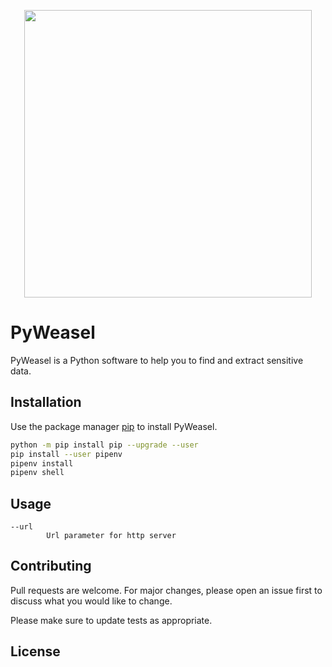 <p align="center">
  <img width="460" src="https://i.ibb.co/jy7QPYW/weasel-cartoon-119631-230.png">
</p>

# PyWeasel

PyWeasel is a Python software to help you to find and extract sensitive data.

## Installation

Use the package manager [pip](https://pip.pypa.io/en/stable/) to install PyWeasel.

```bash
python -m pip install pip --upgrade --user
pip install --user pipenv
pipenv install
pipenv shell
```

## Usage

```
--url
        Url parameter for http server
```

## Contributing
Pull requests are welcome. For major changes, please open an issue first to discuss what you would like to change.

Please make sure to update tests as appropriate.

## License

